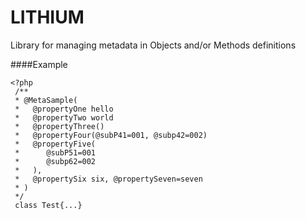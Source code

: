# LITHIUM

Library for managing metadata in Objects and/or Methods definitions

####Example

    <?php
     /**
     * @MetaSample(
     *   @propertyOne hello
     *   @propertyTwo world
     *   @propertyThree()
     *   @propertyFour(@subP41=001, @subp42=002)
     *   @propertyFive(
     *      @subP51=001
     *      @subp62=002
     *   ),
     *   @propertySix six, @propertySeven=seven 
     * )
     */
     class Test{...}